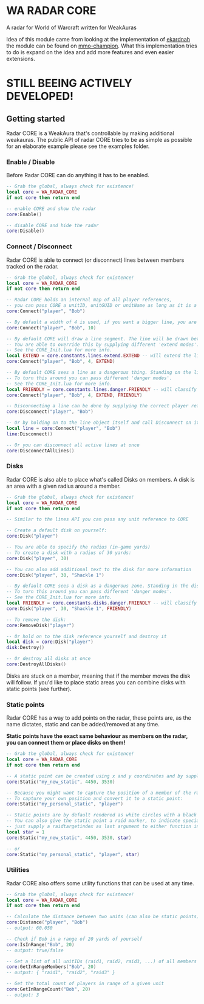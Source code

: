 # WA RADAR CORE
A radar for World of Warcraft written for WeakAuras

Idea of this module came from looking at the implementation of [ekardnah](http://www.mmo-champion.com/members/742395-ekardnah) the module can be found on [mmo-champion](http://www.mmo-champion.com/threads/1839869-Raid-HUD-plotter-for-WeakAuras).
What this implementation tries to do is expand on the idea and add more features and even easier extensions.

# STILL BEEING ACTIVELY DEVELOPED!

## Getting started

Radar CORE is a WeakAura that's controllable by making additional weakauras. The public API of radar CORE tries to be as simple as possible for an elaborate example please see the examples folder.

### Enable / Disable

Before Radar CORE can do anything it has to be enabled.

```lua
-- Grab the global, always check for existence!
local core = WA_RADAR_CORE
if not core then return end

-- enable CORE and show the radar
core:Enable()

-- disable CORE and hide the radar
core:Disable()
```

### Connect / Disconnect
Radar CORE is able to connect (or disconnect) lines between members tracked on the radar.

```lua
-- Grab the global, always check for existence!
local core = WA_RADAR_CORE
if not core then return end

-- Radar CORE holds an internal map of all player references,
-- you can pass CORE a unitID, unitGUID or unitName as long as it is a member of the group CORE knows who it is.
core:Connect("player", "Bob")

-- By default a width of 4 is used, if you want a bigger line, you are free to adjust the width
core:Connect("player", "Bob", 10)

-- By default CORE will draw a line segment. The line will be drawn between the two players and won't be extended.
-- You are able to override this by supplying different 'extend modes'.
-- See the CORE_Init.lua for more info.
local EXTEND = core.constants.lines.extend.EXTEND -- will extend the line both ways
core:Connect("player", "Bob", 4, EXTEND)

-- By default CORE sees a line as a dangerous thing. Standing on the line will indicate you are in danger.
-- To turn this around you can pass different 'danger modes'.
-- See the CORE_Init.lua for more info.
local FRIENDLY = core.constants.lines.danger.FRIENDLY -- will classify the line as friendly
core:Connect("player", "Bob", 4, EXTEND, FRIENDLY)

-- Disconnecting a line can be done by supplying the correct player references again
core:Disconnect("player", "Bob")

-- Or by holding on to the line object itself and call Disconnect on it directly
local line = core:Connect("player", "Bob")
line:Disconnect()

-- Or you can disconnect all active lines at once
core:DisconnectAllLines()
```
### Disks
Radar CORE is also able to place what's called Disks on members. A disk is an area with a given radius around a member.

```lua
-- Grab the global, always check for existence!
local core = WA_RADAR_CORE
if not core then return end

-- Similar to the lines API you can pass any unit reference to CORE

-- Create a default disk on yourself:
core:Disk("player")

-- You are able to specify the radius (in-game yards)
-- To create a disk with a radius of 30 yards:
core:Disk("player", 30)

-- You can also add additional text to the disk for more information
core:Disk("player", 30, "Shackle 1")

-- By default CORE sees a disk as a dangerous zone. Standing in the disk will indicate you are in danger,
-- To turn this around you can pass different 'danger modes'.
-- See the CORE_Init.lua for more info.
local FRIENDLY = core.constants.disks.danger.FRIENDLY -- will classify the disk area as friendly
core:Disk("player", 30, "Shackle 1", FRIENDLY)

-- To remove the disk:
core:RemoveDisk("player")

-- Or hold on to the disk reference yourself and destroy it
local disk = core:Disk("player")
disk:Destroy()

-- Or destroy all disks at once
core:DestroyAllDisks()
```

Disks are stuck on a member, meaning that if the member moves the disk will follow. If you'd like to place static areas you can combine disks with static points (see further).

### Static points
Radar CORE has a way to add points on the radar, these points are, as the name dictates, static and can be added/removed at any time.

**Static points have the exact same behaviour as members on the radar, you can connect them or place disks on them!**

```lua
-- Grab the global, always check for existence!
local core = WA_RADAR_CORE
if not core then return end

-- A static point can be created using x and y coordinates and by supplying a name, the name has to be unique!
core:Static("my_new_static", 4450, 3530)

-- Because you might want to capture the position of a member of the raid and turn it into a static point
-- To capture your own position and convert it to a static point:
core:Static("my_personal_static", "player")

-- Static points are by default rendered as white circles with a black dot in the middle
-- You can also give the static point a raid marker, to indicate special points on the map,
-- just supply a raidtargetindex as last argument to either function invocation.
local star = 1
core:Static("my_new_static", 4450, 3530, star)

-- or
core:Static("my_personal_static", "player", star)
```

### Utilities
Radar CORE also offers some utility functions that can be used at any time.

```lua
-- Grab the global, always check for existence!
local core = WA_RADAR_CORE
if not core then return end

-- Calculate the distance between two units (can also be static points)
core:Distance("player", "Bob")
-- output: 60.050

-- Check if Bob in a range of 20 yards of yourself
core:IsInRange("Bob", 20)
-- output: true/false

-- Get a list of all unitIDs (raid1, raid2, raid3, ...) of all members in range of a given unit
core:GetInRangeMembers("Bob", 20)
-- output: { "raid1", "raid2", "raid3" }

-- Get the total count of players in range of a given unit
core:GetInRangeCount("Bob", 20)
-- output: 3

```
